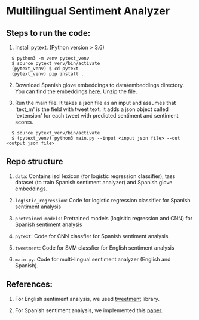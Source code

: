 # Multilingual Sentiment Analyzer


## Steps to run the code: 
1.  Install pytext. (Python version > 3.6)
```
  $ python3 -m venv pytext_venv
  $ source pytext_venv/bin/activate
  (pytext_venv) $ cd pytext 
  (pytext_venv) pip install .
```

2. Download Spanish glove embeddings to data/embeddings directory. You can find the embeddings [here](http://dcc.uchile.cl/~jperez/word-embeddings/glove-sbwc.i25.vec.gz). Unzip the file.


 
3. Run the main file. It takes a json file as an input and assumes that 'text_m' is the field with tweet text. It adds a json object called 'extension' for each tweet with predicted sentiment and sentiment scores. 
 
```
  $ source pytext_venv/bin/activate
  $ (pytext_venv) python3 main.py --input <input json file> --out <output json file>
```


## Repo structure

1. ```data```: Contains isol lexicon (for logistic regression classifier), tass dataset (to train Spanish sentiment analyzer) and Spanish glove embeddings.

2. ```logistic_regression```: Code for logistic regression classifier for Spanish sentiment analysis

3. ```pretrained_models```: Pretrained models (logisitic regression and CNN) for Spanish sentiment analysis

4. ```pytext```: Code for CNN classfier for Spanish sentiment analysis

5. ```tweetment```: Code for SVM classfier for English sentiment analysis

6. ```main.py```: Code for multi-lingual sentiment analyzer (English and Spanish). 


## References:

1. For English sentiment analysis, we used [tweetment](https://github.com/ntietz/tweetment) library.

2. For Spanish sentiment analysis, we implemented this [paper](https://www.aclweb.org/anthology/E17-1095.pdf). 
